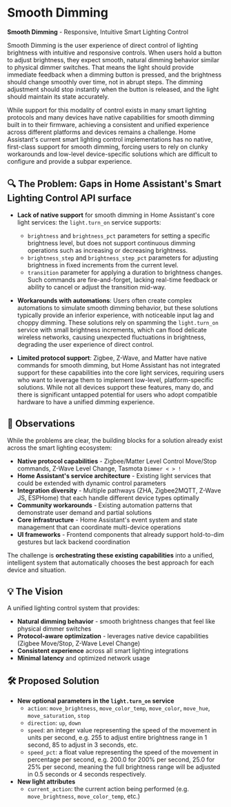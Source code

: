 # Smooth Dimming

**Smooth Dimming** - Responsive, Intuitive Smart Lighting Control

Smooth Dimming is the user experience of direct control of lighting brightness with intuitive and responsive controls. When users hold a button to adjust brightness, they expect smooth, natural dimming behavior similar to physical dimmer switches. That means the light should provide immediate feedback when a dimming button is pressed, and the brightness should change smoothly over time, not in abrupt steps. The dimming adjustment should stop instantly when the button is released, and the light should maintain its state accurately.

While support for this modality of control exists in many smart lighting protocols and many devices have native capabilities for smooth dimming built in to their firmware, achieving a consistent and unified experience across different platforms and devices remains a challenge. Home Assistant's current smart lighting control implementations has no native, first-class support for smooth dimming, forcing users to rely on clunky workarounds and low-level device-specific solutions which are difficult to configure and provide a subpar experience.

## 🔍 The Problem: Gaps in Home Assistant's Smart Lighting Control API surface

- **Lack of native support** for smooth dimming in Home Assistant's core light services: the `light.turn_on` service supports:
    - `brightness` and `brightness_pct` parameters for setting a specific brightness level, but does not support continuous dimming operations such as increasing or decreasing brightness.
    - `brightness_step` and `brightness_step_pct` parameters for adjusting brightness in fixed increments from the current level.
    - `transition` parameter for applying a duration to brightness changes. Such commands are fire-and-forget, lacking  real-time feedback or ability to cancel or adjust the transition mid-way.

- **Workarounds with automations**: Users often create complex automations to simulate smooth dimming behavior, but these solutions typically provide an inferior experience, with noticeable input lag and choppy dimming. These solutions rely on spamming the `light.turn_on` service with small brightness increments, which can flood delicate wireless networks, causing unexpected fluctuations in brightness, degrading the user experience of direct control.

- **Limited protocol support**: Zigbee, Z-Wave, and Matter have native commands for smooth dimming, but Home Assistant has not integrated support for these capabilities into the core light services, requiring users who want to leverage them to implement low-level, platform-specific solutions. While not all devices support these features, many do, and there is significant untapped potential for users who adopt compatible hardware to have a unified dimming experience.

## 🧩 Observations

While the problems are clear, the building blocks for a solution already exist across the smart lighting ecosystem:

- **Native protocol capabilities** - Zigbee/Matter Level Control Move/Stop commands, Z-Wave Level Change, Tasmota `Dimmer < > !`
- **Home Assistant's service architecture** - Existing light services that could be extended with dynamic control
  parameters
- **Integration diversity** - Multiple pathways (ZHA, Zigbee2MQTT, Z-Wave JS, ESPHome) that each handle different device
  types optimally
- **Community workarounds** - Existing automation patterns that demonstrate user demand and partial solutions
- **Core infrastructure** - Home Assistant's event system and state management that can coordinate multi-device
  operations
- **UI frameworks** - Frontend components that already support hold-to-dim gestures but lack backend coordination

The challenge is **orchestrating these existing capabilities** into a unified, intelligent system that automatically chooses the best approach for each device and situation.

## 💡 The Vision

A unified lighting control system that provides:

- **Natural dimming behavior** - smooth brightness changes that feel like physical dimmer switches
- **Protocol-aware optimization** - leverages native device capabilities (Zigbee Move/Stop, Z-Wave Level Change)
- **Consistent experience** across all smart lighting integrations
- **Minimal latency** and optimized network usage

## 🛠️ Proposed Solution

- **New optional parameters in the `light.turn_on` service**
    - `action`: `move_brightness`, `move_color_temp`,  `move_color`, `move_hue`, `move_saturation`, `stop`
    - `direction`: `up`, `down`
    - `speed`: an integer value representing the speed of the movement in units per second, e.g. 255 to adjust entire brightness range in 1 second, 85 to adjust in 3 seconds, etc.
    - `speed_pct`: a float value representing the speed of the movement in percentage per second, e.g. 200.0 for 200% per second, 25.0 for 25% per second, meaning the full brightness range will be adjusted in 0.5 seconds or 4 seconds respectively.
- **New light attributes**
    - `current_action`: the current action being performed (e.g. `move_brightness`, `move_color_temp`, etc.)

<!-- AUTO_TOC -->
